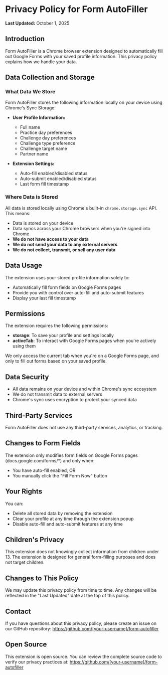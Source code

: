 # Privacy Policy for Form AutoFiller

**Last Updated:** October 1, 2025

## Introduction

Form AutoFiller is a Chrome browser extension designed to automatically fill out Google Forms with your saved profile information. This privacy policy explains how we handle your data.

## Data Collection and Storage

### What Data We Store
Form AutoFiller stores the following information locally on your device using Chrome's Sync Storage:

- **User Profile Information:**
  - Full name
  - Practice day preferences
  - Challenge day preferences
  - Challenge type preference
  - Challenge target name
  - Partner name

- **Extension Settings:**
  - Auto-fill enabled/disabled status
  - Auto-submit enabled/disabled status
  - Last form fill timestamp

### Where Data is Stored
All data is stored locally using Chrome's built-in `chrome.storage.sync` API. This means:
- Data is stored on your device
- Data syncs across your Chrome browsers when you're signed into Chrome
- **We do not have access to your data**
- **We do not send your data to any external servers**
- **We do not collect, transmit, or sell any user data**

## Data Usage

The extension uses your stored profile information solely to:
- Automatically fill form fields on Google Forms pages
- Provide you with control over auto-fill and auto-submit features
- Display your last fill timestamp

## Permissions

The extension requires the following permissions:

- **storage**: To save your profile and settings locally
- **activeTab**: To interact with Google Forms pages when you're actively using them

We only access the current tab when you're on a Google Forms page, and only to fill out forms based on your saved profile.

## Data Security

- All data remains on your device and within Chrome's sync ecosystem
- We do not transmit data to external servers
- Chrome's sync uses encryption to protect your synced data

## Third-Party Services

Form AutoFiller does not use any third-party services, analytics, or tracking.

## Changes to Form Fields

The extension only modifies form fields on Google Forms pages (docs.google.com/forms/*) and only when:
- You have auto-fill enabled, OR
- You manually click the "Fill Form Now" button

## Your Rights

You can:
- Delete all stored data by removing the extension
- Clear your profile at any time through the extension popup
- Disable auto-fill and auto-submit features at any time

## Children's Privacy

This extension does not knowingly collect information from children under 13. The extension is designed for general form-filling purposes and does not target children.

## Changes to This Policy

We may update this privacy policy from time to time. Any changes will be reflected in the "Last Updated" date at the top of this policy.

## Contact

If you have questions about this privacy policy, please create an issue on our GitHub repository:
https://github.com/[your-username]/form-autofiller

## Open Source

This extension is open source. You can review the complete source code to verify our privacy practices at:
https://github.com/[your-username]/form-autofiller
